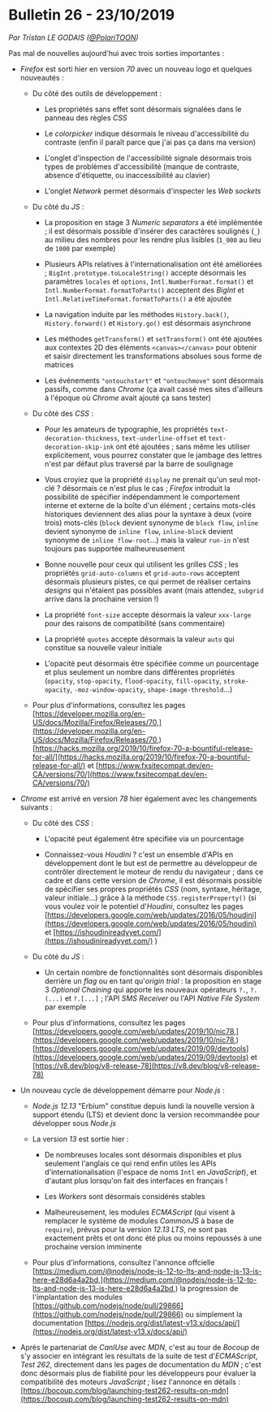 # Bulletin 26 - 23/10/2019

*Par Tristan LE GODAIS ([@PolariTOON](https://github.com/PolariTOON))*

Pas mal de nouvelles aujourd'hui avec trois sorties importantes :

- *Firefox* est sorti hier en version *70* avec un nouveau logo et quelques nouveautés :

	- Du côté des outils de développement :

		- Les propriétés sans effet sont désormais signalées dans le panneau des règles *CSS*

		- Le *colorpicker* indique désormais le niveau d'accessibilité du contraste (enfin il paraît parce que j'ai pas ça dans ma version)

		- L'onglet d'inspection de l'accessibilité signale désormais trois types de problèmes d'accessibilité (manque de contraste, absence d'étiquette, ou inaccessibilité au clavier)

		- L'onglet *Network* permet désormais d'inspecter les *Web sockets*

	- Du côté du *JS* :

		- La proposition en stage 3 *Numeric separators* a été implémentée ; il est désormais possible d'insérer des caractères soulignés (`_`) au milieu des nombres pour les rendre plus lisibles (`1_000` au lieu de `1000` par exemple)

		- Plusieurs APIs relatives à l'internationalisation ont été améliorées ; `BigInt.prototype.toLocaleString()` accepte désormais les paramètres `locales` et `options`, `Intl.NumberFormat.format()` et `Intl.NumberFormat.formatToParts()` acceptent des *BigInt* et `Intl.RelativeTimeFormat.formatToParts()` a été ajoutée

		- La navigation induite par les méthodes `History.back()`, `History.forward()` et `History.go()` est désormais asynchrone

		- Les méthodes `getTransform()` et `setTransform()` ont été ajoutées aux contextes 2D des éléments `<canvas></canvas>` pour obtenir et saisir directement les transformations absolues sous forme de matrices

		- Les événements `"ontouchstart"` et `"ontouchmove"` sont désormais passifs, comme dans *Chrome* (ça avait cassé mes sites d'ailleurs à l'époque où *Chrome* avait ajouté ça sans tester)

	- Du côté des *CSS* :

		- Pour les amateurs de typographie, les propriétés `text-decoration-thickness`, `text-underline-offset` et `text-decoration-skip-ink` ont été ajoutées ; sans même les utiliser explicitement, vous pourrez constater que le jambage des lettres n'est par défaut plus traversé par la barre de soulignage

		- Vous croyiez que la propriété `display` ne prenait qu'un seul mot-clé ? désormais ce n'est plus le cas ; *Firefox* introduit la possibilité de spécifier indépendamment le comportement interne et externe de la boîte d'un élément ; certains mots-clés historiques deviennent des alias pour la syntaxe à deux (voire trois) mots-clés (`block` devient synonyme de `block flow`, `inline` devient synonyme de `inline flow`, `inline-block` devient synonyme de `inline flow-root`...) mais la valeur `run-in` n'est toujours pas supportée malheureusement

		- Bonne nouvelle pour ceux qui utilisent les grilles *CSS* ; les propriétés `grid-auto-columns` et `grid-auto-rows` acceptent désormais plusieurs pistes, ce qui permet de réaliser certains *designs* qui n'étaient pas possibles avant (mais attendez, `subgrid` arrive dans la prochaine version !)

		- La propriété `font-size` accepte désormais la valeur `xxx-large` pour des raisons de compatibilité (sans commentaire)

		- La propriété `quotes` accepte désormais la valeur `auto` qui constitue sa nouvelle valeur initiale

		- L'opacité peut désormais être spécifiée comme un pourcentage et plus seulement un nombre dans différentes propriétés (`opacity`, `stop-opacity`, `flood-opacity`, `fill-opacity`, `stroke-opacity`, `-moz-window-opacity`, `shape-image-threshold`...)

	- Pour plus d'informations, consultez les pages [https://developer.mozilla.org/en-US/docs/Mozilla/Firefox/Releases/70,](https://developer.mozilla.org/en-US/docs/Mozilla/Firefox/Releases/70,) [https://hacks.mozilla.org/2019/10/firefox-70-a-bountiful-release-for-all/](https://hacks.mozilla.org/2019/10/firefox-70-a-bountiful-release-for-all/) et [https://www.fxsitecompat.dev/en-CA/versions/70/](https://www.fxsitecompat.dev/en-CA/versions/70/)

- *Chrome* est arrivé en version *78* hier également avec les changements suivants :

	- Du côté des *CSS* :

		- L'opacité peut également être spécifiée via un pourcentage

		- Connaissez-vous *Houdini* ? c'est un ensemble d'APIs en développement dont le but est de permettre au développeur de contrôler directement le moteur de rendu du navigateur ; dans ce cadre et dans cette version de *Chrome*, il est désormais possible de spécifier ses propres propriétés *CSS* (nom, syntaxe, héritage, valeur initiale...) grâce à la méthode `CSS.registerProperty()` (si vous voulez voir le potentiel d'*Houdini*, consultez les pages [https://developers.google.com/web/updates/2016/05/houdini](https://developers.google.com/web/updates/2016/05/houdini) et [https://ishoudinireadyyet.com/](https://ishoudinireadyyet.com/) )

	- Du côté du *JS* :

		- Un certain nombre de fonctionnalités sont désormais disponibles derrière un *flag* ou en tant qu'*origin trial* : la proposition en stage 3 *Optional Chaining* qui apporte les nouveaux opérateurs `?.`, `?.(...)` et `?.[...]` ; l'API *SMS Receiver* ou l'API *Native File System* par exemple

	- Pour plus d'informations, consultez les pages [https://developers.google.com/web/updates/2019/10/nic78,](https://developers.google.com/web/updates/2019/10/nic78,) [https://developers.google.com/web/updates/2019/09/devtools](https://developers.google.com/web/updates/2019/09/devtools) et [https://v8.dev/blog/v8-release-78](https://v8.dev/blog/v8-release-78)

- Un nouveau cycle de développement démarre pour *Node.js* :

	- *Node.js 12.13* "Erbium" constitue depuis lundi la nouvelle version à support étendu (LTS) et devient donc la version recommandée pour développer sous *Node.js*

	- La version *13* est sortie hier :

		- De nombreuses locales sont désormais disponibles et plus seulement l'anglais ce qui rend enfin utiles les APIs d'internationalisation (l'espace de noms `Intl` en *JavaScript*), et d'autant plus lorsqu'on fait des interfaces en français !

		- Les *Workers* sont désormais considérés stables

		- Malheureusement, les modules *ECMAScript* (qui visent à remplacer le système de modules *CommonJS* à base de `require`), prévus pour la version *12.13 LTS*, ne sont pas exactement prêts et ont donc été plus ou moins repoussés à une prochaine version imminente

	- Pour plus d'informations, consultez l'annonce offcielle [https://medium.com/@nodejs/node-js-12-to-lts-and-node-js-13-is-here-e28d6a4a2bd,](https://medium.com/@nodejs/node-js-12-to-lts-and-node-js-13-is-here-e28d6a4a2bd,) la progression de l'implantation des modules [https://github.com/nodejs/node/pull/29866](https://github.com/nodejs/node/pull/29866) ou simplement la documentation [https://nodejs.org/dist/latest-v13.x/docs/api/](https://nodejs.org/dist/latest-v13.x/docs/api/)

- Après le partenariat de *CanIUse* avec *MDN*, c'est au tour de *Bocoup* de s'y associer en intégrant les résultats de la suite de test d'*ECMAScript*, *Test 262*, directement dans les pages de documentation du *MDN* ; c'est donc désormais plus de fiabilité pour les développeurs pour évaluer la compatibilité des moteurs *JavaScript* ; lisez l'annonce en détails : [https://bocoup.com/blog/launching-test262-results-on-mdn](https://bocoup.com/blog/launching-test262-results-on-mdn)
